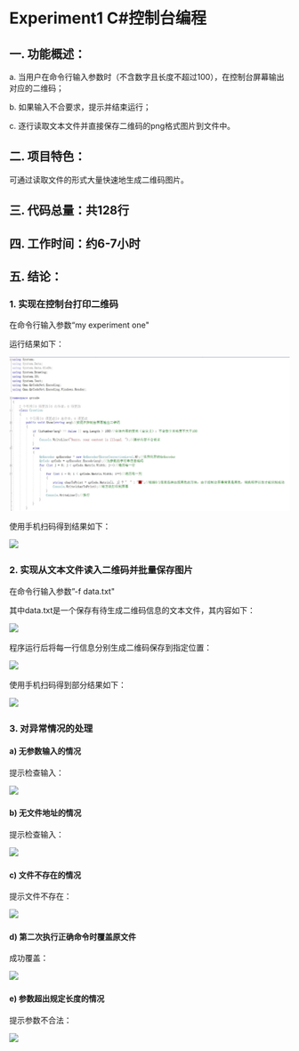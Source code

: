 

# Experiment1 C#控制台编程

## 一. 功能概述：

a. 当用户在命令行输入参数时（不含数字且长度不超过100），在控制台屏幕输出对应的二维码；

b. 如果输入不合要求，提示并结束运行；

c. 逐行读取文本文件并直接保存二维码的png格式图片到文件中。



## 二. 项目特色：

可通过读取文件的形式大量快速地生成二维码图片。



## 三. 代码总量：共128行



## 四. 工作时间：约6-7小时



## 五. 结论：

### 1. 实现在控制台打印二维码

在命令行输入参数“my experiment one"

运行结果如下：

![](qrcode/代码1.JPG)

使用手机扫码得到结果如下：

![](C:\Users\nayuk\Pictures\工作\c#\qrcode\扫码1.jpg)

### 2. 实现从文本文件读入二维码并批量保存图片

在命令行输入参数”-f data.txt"

其中data.txt是一个保存有待生成二维码信息的文本文件，其内容如下：

![](C:\Users\nayuk\Pictures\工作\c#\qrcode\结果2.JPG)

程序运行后将每一行信息分别生成二维码保存到指定位置：

![](C:\Users\nayuk\Pictures\工作\c#\qrcode\结果3.JPG)

使用手机扫码得到部分结果如下：

![](C:\Users\nayuk\Pictures\工作\c#\qrcode\扫码2.jpg)

### 3. 对异常情况的处理

#### a) 无参数输入的情况

提示检查输入：

![](C:\Users\nayuk\Pictures\工作\c#\qrcode\异常1.JPG)

#### b) 无文件地址的情况

提示检查输入：

![](C:\Users\nayuk\Pictures\工作\c#\qrcode\异常2.JPG)

#### c) 文件不存在的情况

提示文件不存在：

![](C:\Users\nayuk\Pictures\工作\c#\qrcode\异常3.JPG)

#### d) 第二次执行正确命令时覆盖原文件

成功覆盖：

![](C:\Users\nayuk\Pictures\工作\c#\qrcode\异常4.JPG)

#### e) 参数超出规定长度的情况

提示参数不合法：

![](C:\Users\nayuk\Pictures\工作\c#\qrcode\异常5.JPG)
